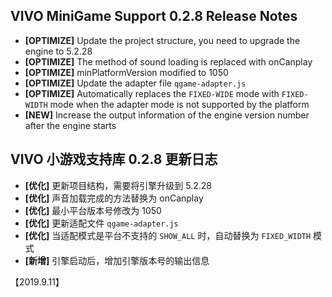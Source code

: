 ## VIVO MiniGame Support 0.2.8 Release Notes
- **[OPTIMIZE]** Update the project structure, you need to upgrade the engine to 5.2.28
- **[OPTIMIZE]** The method of sound loading is replaced with onCanplay
- **[OPTIMIZE]** minPlatformVersion modified to 1050
- **[OPTIMIZE]** Update the adapter file `qgame-adapter.js`
- **[OPTIMIZE]**  Automatically replaces the `FIXED-WIDE` mode with `FIXED-WIDTH` mode when the adapter mode is not supported by the platform
- **[NEW]** Increase the output information of the engine version number after the engine starts

## VIVO 小游戏支持库 0.2.8 更新日志
- **[优化]** 更新项目结构，需要将引擎升级到 5.2.28
- **[优化]** 声音加载完成的方法替换为 onCanplay
- **[优化]** 最小平台版本号修改为 1050
- **[优化]** 更新适配文件 `qgame-adapter.js`
- **[优化]** 当适配模式是平台不支持的 `SHOW_ALL` 时，自动替换为 `FIXED_WIDTH` 模式
- **[新增]** 引擎启动后，增加引擎版本号的输出信息

【2019.9.11】
